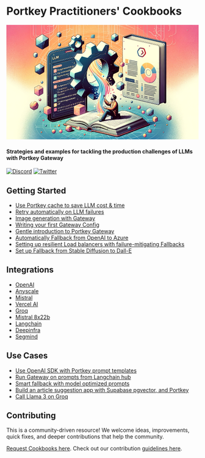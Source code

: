 # Portkey Practitioners' Cookbooks

<img src="../docs/images/cookbook-header.png" height=300 alt="header" />

#### Strategies and examples for tackling the production challenges of LLMs with Portkey Gateway

[![Discord](https://img.shields.io/discord/1143393887742861333)](https://portkey.ai/community)
[![Twitter](https://img.shields.io/twitter/url/https/twitter/follow/portkeyai?style=social&label=Follow%20%40PortkeyAI)](https://twitter.com/portkeyai)

## Getting Started
* [Use Portkey cache to save LLM cost & time](./Getting%20Started/enable-cache.md)
* [Retry automatically on LLM failures](./Getting%20Started/automatic-retries-on-failures.md)
* [Image generation with Gateway](./Getting%20Started/image-generation.ipynb)
* [Writing your first Gateway Config](./Getting%20Started/writing-your-first-gateway-config.md)
* [Gentle introduction to Portkey Gateway](./Getting%20Started/gentle-introduction-to-portkey-gateway.ipynb)
* [Automatically Fallback from OpenAI to Azure](./Getting%20Started/fallback-from-openai-to-azure.ipynb)
* [Setting up resilient Load balancers with failure-mitigating Fallbacks](./Getting%20Started/resilient-loadbalancing-with-failure-mitigating-fallbacks.md)
* [Set up Fallback from Stable Diffusion to Dall-E](./Getting%20Started/fallback-from-stable-diffusion-to-dall-e.ipynb)


## Integrations
* [OpenAI](./Integrations/openai.ipynb)
* [Anyscale](./Integrations/anyscale.md)
* [Mistral](./Integrations/mistral.md)
* [Vercel AI](./Integrations/vercel-ai.md)
* [Groq](./Integrations/groq.ipynb)
* [Mistral 8x22b](./Integrations/mixtral-8x22b.ipynb)
* [Langchain](./Integrations/langchain.ipynb)
* [Deepinfra](./Integrations/deepInfra.ipynb)
* [Segmind](./Integrations/segmind.ipynb)


## Use Cases
* [Use OpenAI SDK with Portkey prompt templates](./Use%20Cases/use-openai-sdk-with-portkey-prompt-templates.md)
* [Run Gateway on prompts from Langchain hub](./Use%20Cases/run-gateway-on-prompts-from-langchain-hub.md)
* [Smart fallback with model optimized prompts](./Use%20Cases/smart-fallback-with-model-optimized-prompts.md)
* [Build an article suggestion app with Supabase pgvector, and Portkey](./Use%20Cases/supabase-pgvector-and-portkey.md)
* [Call Llama 3 on Groq](./Use%20Cases/llama-3-on-groq.ipynb)


## Contributing

This is a community-driven resource! We welcome ideas, improvements, quick fixes, and deeper contributions that help the community.

[Request Cookbooks here](https://github.com/portkey-ai/gateway/issues). Check out our contribution [guidelines here](../.github/CONTRIBUTING.md).
